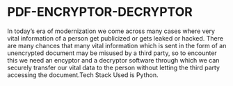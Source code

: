 # PDF-ENCRYPTOR-DECRYPTOR
In today’s era of modernization we come across many cases where very vital  information of a person get publicized or gets leaked or hacked. There are many  chances that many vital information which is sent in the form of an unencrypted  document may be misused by a third party, so to encounter this we need an  encyptor and a decryptor software through which we can securely transfer our  vital data to the person without letting the third party accessing the document.Tech Stack Used is Python.
